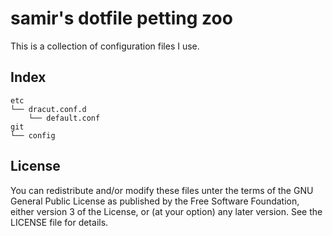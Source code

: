 # samir's dotfile petting zoo

This is a collection of configuration files I use.

## Index

```
etc
└── dracut.conf.d
    └── default.conf
git
└── config
```

## License

You can redistribute and/or modify these files unter the terms of the
GNU General Public License as published by the Free Software
Foundation, either version 3 of the License, or (at your option) any
later version. See the LICENSE file for details.
